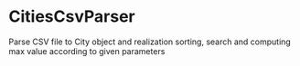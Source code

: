 # CitiesCsvParser
Parse CSV file to City object and realization sorting, search and computing max value according to given parameters
